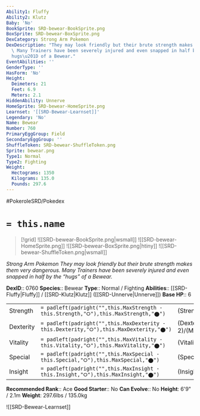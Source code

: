 ```yaml
---
Ability1: Fluffy
Ability2: Klutz
Baby: 'No'
BookSprite: SRD-bewear-BookSprite.png
BoxSprite: SRD-bewear-BoxSprite.png
DexCategory: Strong Arm Pokemon
DexDescription: "They may look friendly but their brute strength makes them very dangerous.\
  \ Many Trainers have been severely injured and even snapped in half by the \u201C\
  hugs\u201D of a Bewear."
EventAbilities: ''
GenderType: ''
HasForm: 'No'
Height:
  Deimeters: 21
  Feet: 6.9
  Meters: 2.1
HiddenAbility: Unnerve
HomeSprite: SRD-bewear-HomeSprite.png
Learnset: '[[SRD-Bewear-Learnset]]'
Legendary: 'No'
Name: Bewear
Number: 760
PrimaryEggGroup: Field
SecondaryEggGroup: ''
ShuffleToken: SRD-bewear-ShuffleToken.png
Sprite: bewear.png
Type1: Normal
Type2: Fighting
Weight:
  Hectograms: 1350
  Kilograms: 135.0
  Pounds: 297.6
---
```


#PokeroleSRD/Pokedex

# `= this.name`

> [!grid]
> ![[SRD-bewear-BookSprite.png|wsmall]]
> ![[SRD-bewear-HomeSprite.png]]
> ![[SRD-bewear-BoxSprite.png|htiny]]
> ![[SRD-bewear-ShuffleToken.png|wsmall]]


*Strong Arm Pokemon*
*They may look friendly but their brute strength makes them very dangerous. Many Trainers have been severely injured and even snapped in half by the “hugs” of a Bewear.*

**DexID**:: 0760
**Species**:: Bewear
**Type**:: Normal / Fighting
**Abilities**:: [[SRD-Fluffy|Fluffy]] / [[SRD-Klutz|Klutz]] ([[SRD-Unnerve|Unnerve]])
**Base HP**:: 6

|           |                                                                                        |                                          |
| --------- | -------------------------------------------------------------------------------------- | ---------------------------------------- |
| Strength  | `= padleft(padright("",this.MaxStrength - this.Strength,"⭘"),this.MaxStrength,"⬤")`    | (Strength::3)/(MaxStrength::7)   |
| Dexterity | `= padleft(padright("",this.MaxDexterity - this.Dexterity,"⭘"),this.MaxDexterity,"⬤")` | (Dexterity:: 2)/(MaxDexterity::4) |
| Vitality  | `= padleft(padright("",this.MaxVitality - this.Vitality,"⭘"),this.MaxVitality,"⬤")`    | (Vitality::2)/(MaxVitality::5)   |
| Special   | `= padleft(padright("",this.MaxSpecial - this.Special,"⭘"),this.MaxSpecial,"⬤")`       | (Special::2)/(MaxSpecial::4)     |
| Insight   | `= padleft(padright("",this.MaxInsight - this.Insight,"⭘"),this.MaxInsight,"⬤")`       | (Insight::2)/(MaxInsight::4)     |


**Recommended Rank**:: Ace
**Good Starter**:: No
**Can Evolve**:: No
**Height**: 6'9" / 2.1m
**Weight**: 297.6lbs / 135.0kg

![[SRD-Bewear-Learnset]]